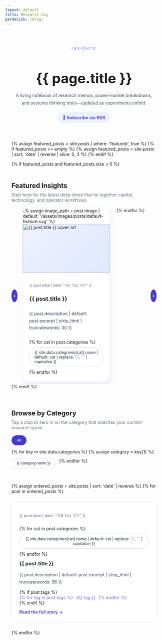 ```yaml
---
layout: default
title: Research Log
permalink: /blog/
---
```


<div class="blog-page">
  <header class="blog-hero">
    <p class="hero-kicker">Insights</p>
    <h1>{{ page.title }}</h1>
    <p class="hero-lede">A living notebook of research memos, power-market breakdowns, and systems thinking tools—updated as experiments unfold.</p>
    <div class="blog-hero-actions">
      <a class="rss-link" href="{{ '/feed.xml' | relative_url }}" rel="noopener" target="_blank">📡 Subscribe via RSS</a>
    </div>
  </header>

  {% assign featured_posts = site.posts | where: 'featured', true %}
  {% if featured_posts == empty %}
    {% assign featured_posts = site.posts | sort: 'date' | reverse | slice: 0, 3 %}
  {% endif %}

  {% if featured_posts and featured_posts.size > 0 %}
    <section class="featured-section" aria-label="Featured posts">
      <div class="section-heading">
        <h2>Featured Insights</h2>
        <p>Start here for the latest deep dives that tie together capital, technology, and operator workflows.</p>
      </div>
      <div class="featured-carousel" data-carousel>
        <button class="carousel-control prev" type="button" aria-label="Previous featured post">‹</button>
        <div class="carousel-track" data-carousel-track>
          {% for post in featured_posts %}
            <article class="featured-card" data-index="{{ forloop.index0 }}">
              <a class="featured-card-link" href="{{ post.url | relative_url }}">
                {% assign image_path = post.image | default: '/assets/images/posts/default-feature.svg' %}
                <div class="featured-image" role="presentation">
                  <img src="{{ image_path | relative_url }}" alt="{{ post.title }} cover art" loading="lazy">
                </div>
                <div class="featured-content">
                  <p class="featured-meta">{{ post.date | date: "%b %d, %Y" }}</p>
                  <h3>{{ post.title }}</h3>
                  <p class="featured-description">{{ post.description | default: post.excerpt | strip_html | truncatewords: 30 }}</p>
                  <div class="featured-categories">
                    {% for cat in post.categories %}
                      <span class="chip">{{ site.data.categories[cat].name | default: cat | replace: '-', ' ' | capitalize }}</span>
                    {% endfor %}
                  </div>
                </div>
              </a>
            </article>
          {% endfor %}
        </div>
        <button class="carousel-control next" type="button" aria-label="Next featured post">›</button>
      </div>
    </section>
  {% endif %}

  <section class="filter-section" aria-label="Filter posts by category">
    <div class="section-heading">
      <h2>Browse by Category</h2>
      <p>Tap a chip to zero in on the category that matches your current research sprint.</p>
    </div>
    <div class="category-chips" data-category-chips>
      <button type="button" class="chip is-active" data-category="all">All</button>
      {% for key in site.data.categories %}
        {% assign category = key[1] %}
        <button type="button" class="chip" data-category="{{ key[0] }}">{{ category.name }}</button>
      {% endfor %}
    </div>
  </section>

  <section class="post-feed" aria-live="polite">
    <h2 class="sr-only">All posts</h2>
    <div class="post-feed-list">
      {% assign ordered_posts = site.posts | sort: 'date' | reverse %}
      {% for post in ordered_posts %}
        <article class="post-feed-card" data-categories="{{ post.categories | join: ' ' }}">
          <header class="post-feed-header">
            <p class="post-feed-date">{{ post.date | date: "%B %d, %Y" }}</p>
            <div class="post-feed-categories">
              {% for cat in post.categories %}
                <span class="chip">{{ site.data.categories[cat].name | default: cat | replace: '-', ' ' | capitalize }}</span>
              {% endfor %}
            </div>
          </header>
          <div class="post-feed-body">
            <h3><a href="{{ post.url | relative_url }}">{{ post.title }}</a></h3>
            <p>{{ post.description | default: post.excerpt | strip_html | truncatewords: 36 }}</p>
            {% if post.tags %}
              <ul class="post-feed-tags">
                {% for tag in post.tags %}
                  <li>#{{ tag }}</li>
                {% endfor %}
              </ul>
            {% endif %}
          </div>
          <footer class="post-feed-footer">
            <a class="read-more" href="{{ post.url | relative_url }}">Read the full story →</a>
          </footer>
        </article>
      {% endfor %}
    </div>
  </section>
</div>

<style>
  .blog-page {
    max-width: 1040px;
    margin: 0 auto;
    padding: 40px 20px 80px;
  }

  .hero-kicker {
    text-transform: uppercase;
    letter-spacing: 0.35em;
    font-size: 0.75em;
    color: #6366f1;
    margin-bottom: 8px;
  }

  .blog-hero h1 {
    font-size: 2.75rem;
    margin-bottom: 16px;
  }

  .hero-lede {
    color: #4b5563;
    max-width: 640px;
    line-height: 1.7;
    margin-bottom: 16px;
  }

  .blog-hero-actions {
    margin-top: 12px;
  }

  .rss-link {
    display: inline-flex;
    align-items: center;
    gap: 6px;
    padding: 10px 16px;
    border-radius: 999px;
    background: #eef2ff;
    color: #4338ca;
    text-decoration: none;
    font-weight: 600;
  }

  .rss-link:hover {
    background: #c7d2fe;
  }

  .section-heading h2 {
    margin-bottom: 8px;
  }

  .section-heading p {
    color: #6b7280;
    max-width: 640px;
    margin: 0 0 16px;
  }

  .featured-section {
    margin-top: 48px;
  }

  .featured-carousel {
    position: relative;
    display: flex;
    align-items: center;
    gap: 16px;
  }

  .carousel-track {
    display: grid;
    grid-auto-flow: column;
    grid-auto-columns: minmax(280px, 1fr);
    gap: 20px;
    overflow-x: auto;
    scroll-snap-type: x mandatory;
    padding-bottom: 8px;
  }

  .featured-card {
    background: #fff;
    border: 1px solid #e5e7eb;
    border-radius: 20px;
    overflow: hidden;
    scroll-snap-align: start;
    min-height: 100%;
    box-shadow: 0 12px 28px rgba(99, 102, 241, 0.12);
  }

  .featured-card-link {
    display: flex;
    flex-direction: column;
    color: inherit;
    text-decoration: none;
    height: 100%;
  }

  .featured-image {
    width: 100%;
    aspect-ratio: 16 / 9;
    background: linear-gradient(135deg, #eef2ff, #e0e7ff);
    display: flex;
    align-items: center;
    justify-content: center;
  }

  .featured-image img {
    width: 100%;
    height: 100%;
    object-fit: cover;
  }

  .featured-content {
    padding: 20px;
    display: flex;
    flex-direction: column;
    gap: 12px;
  }

  .featured-meta {
    font-size: 0.85em;
    color: #6b7280;
  }

  .featured-content h3 {
    margin: 0;
    font-size: 1.3em;
  }

  .featured-description {
    color: #374151;
    line-height: 1.6;
  }

  .featured-categories {
    display: flex;
    flex-wrap: wrap;
    gap: 8px;
  }

  .carousel-control {
    border: none;
    background: #4338ca;
    color: #fff;
    width: 40px;
    height: 40px;
    border-radius: 50%;
    font-size: 1.4rem;
    cursor: pointer;
  }

  .carousel-control:disabled {
    opacity: 0.4;
    cursor: default;
  }

  .filter-section {
    margin-top: 64px;
  }

  .category-chips {
    display: flex;
    flex-wrap: wrap;
    gap: 12px;
  }

  .chip {
    display: inline-flex;
    align-items: center;
    justify-content: center;
    padding: 8px 16px;
    border-radius: 999px;
    border: 1px solid #d1d5db;
    background: #fff;
    color: #1f2937;
    font-size: 0.9em;
    cursor: pointer;
    transition: all 0.2s ease;
  }

  .chip:hover,
  .chip.is-active {
    background: #4338ca;
    border-color: #4338ca;
    color: #fff;
  }

  .post-feed {
    margin-top: 48px;
  }

  .post-feed-list {
    display: grid;
    gap: 24px;
  }

  .post-feed-card {
    border: 1px solid #e5e7eb;
    border-radius: 16px;
    padding: 24px;
    background: #fff;
    transition: transform 0.2s ease, box-shadow 0.2s ease;
  }

  .post-feed-card:hover {
    transform: translateY(-4px);
    box-shadow: 0 16px 30px rgba(79, 70, 229, 0.12);
  }

  .post-feed-header {
    display: flex;
    flex-wrap: wrap;
    justify-content: space-between;
    gap: 12px;
    margin-bottom: 12px;
  }

  .post-feed-date {
    font-size: 0.9em;
    color: #6b7280;
  }

  .post-feed-categories {
    display: flex;
    flex-wrap: wrap;
    gap: 8px;
  }

  .post-feed-body h3 {
    margin-top: 0;
    margin-bottom: 8px;
  }

  .post-feed-body h3 a {
    color: #111827;
    text-decoration: none;
  }

  .post-feed-body h3 a:hover {
    color: #4338ca;
  }

  .post-feed-body p {
    color: #374151;
    line-height: 1.7;
    margin-bottom: 12px;
  }

  .post-feed-tags {
    display: flex;
    flex-wrap: wrap;
    gap: 10px;
    list-style: none;
    padding: 0;
    margin: 0;
    color: #6366f1;
  }

  .post-feed-footer {
    margin-top: 12px;
  }

  .read-more {
    color: #4338ca;
    text-decoration: none;
    font-weight: 600;
  }

  .read-more:hover {
    text-decoration: underline;
  }

  .sr-only {
    position: absolute;
    width: 1px;
    height: 1px;
    padding: 0;
    margin: -1px;
    overflow: hidden;
    clip: rect(0, 0, 0, 0);
    border: 0;
  }

  @media (max-width: 768px) {
    .blog-page {
      padding: 32px 16px 64px;
    }

    .blog-hero h1 {
      font-size: 2.2rem;
    }

    .featured-carousel {
      flex-direction: column;
    }

    .carousel-control {
      position: static;
      width: 36px;
      height: 36px;
    }
  }
</style>

<script>
  (function() {
    const chipContainer = document.querySelector('[data-category-chips]');
    const posts = Array.from(document.querySelectorAll('.post-feed-card'));

    if (chipContainer && posts.length) {
      chipContainer.addEventListener('click', (event) => {
        const button = event.target.closest('button[data-category]');
        if (!button) return;

        const category = button.getAttribute('data-category');
        chipContainer.querySelectorAll('.chip').forEach(chip => chip.classList.remove('is-active'));
        button.classList.add('is-active');

        posts.forEach((post) => {
          const categories = post.getAttribute('data-categories') || '';
          const shouldShow = category === 'all' || categories.split(' ').includes(category);
          post.style.display = shouldShow ? '' : 'none';
        });
      });
    }

    const carousel = document.querySelector('[data-carousel]');
    if (!carousel) return;

    const track = carousel.querySelector('[data-carousel-track]');
    const prevButton = carousel.querySelector('.carousel-control.prev');
    const nextButton = carousel.querySelector('.carousel-control.next');

    if (!track) return;

    const cards = Array.from(track.children);
    let currentIndex = 0;

    const updateControls = () => {
      if (!prevButton || !nextButton) return;
      prevButton.disabled = currentIndex === 0;
      nextButton.disabled = currentIndex >= cards.length - 1;
    };

    const scrollToIndex = (index) => {
      if (!cards[index]) return;
      currentIndex = index;
      cards[index].scrollIntoView({ behavior: 'smooth', inline: 'center', block: 'nearest' });
      updateControls();
    };

    if (prevButton && nextButton) {
      prevButton.addEventListener('click', () => scrollToIndex(Math.max(0, currentIndex - 1)));
      nextButton.addEventListener('click', () => scrollToIndex(Math.min(cards.length - 1, currentIndex + 1)));
      updateControls();
    }
  })();
</script>
